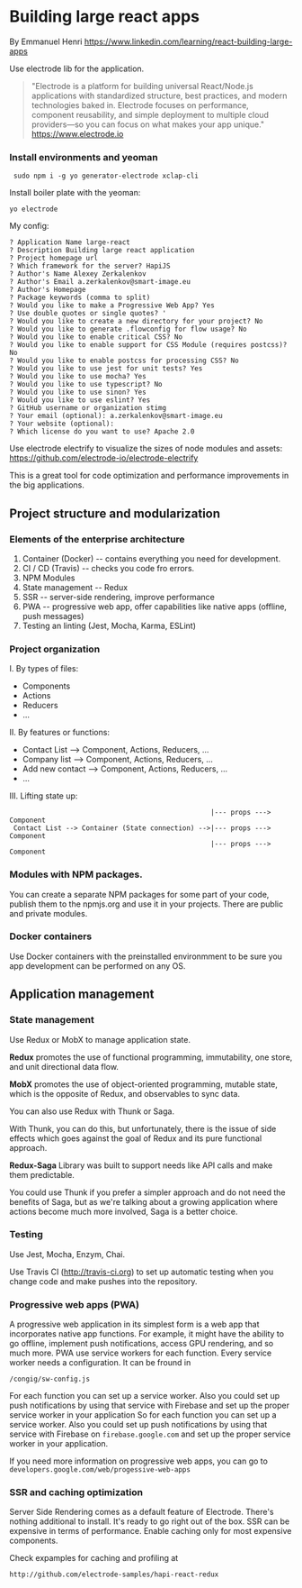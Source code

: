 # Building large react apps

By Emmanuel Henri
https://www.linkedin.com/learning/react-building-large-apps

Use electrode lib for the application.
> "Electrode is a platform for building universal React/Node.js applications with standardized structure, best practices, and modern technologies baked in. Electrode focuses on performance, component reusability, and simple deployment to multiple cloud providers—so you can focus on what makes your app unique."
https://www.electrode.io

### Install environments and yeoman
     sudo npm i -g yo generator-electrode xclap-cli

Install boiler plate with the yeoman:

    yo electrode

My config: 
```
? Application Name large-react
? Description Building large react application
? Project homepage url 
? Which framework for the server? HapiJS
? Author's Name Alexey Zerkalenkov
? Author's Email a.zerkalenkov@smart-image.eu
? Author's Homepage 
? Package keywords (comma to split) 
? Would you like to make a Progressive Web App? Yes
? Use double quotes or single quotes? '
? Would you like to create a new directory for your project? No
? Would you like to generate .flowconfig for flow usage? No
? Would you like to enable critical CSS? No
? Would you like to enable support for CSS Module (requires postcss)? No
? Would you like to enable postcss for processing CSS? No
? Would you like to use jest for unit tests? Yes
? Would you like to use mocha? Yes
? Would you like to use typescript? No
? Would you like to use sinon? Yes
? Would you like to use eslint? Yes
? GitHub username or organization stimg
? Your email (optional): a.zerkalenkov@smart-image.eu
? Your website (optional): 
? Which license do you want to use? Apache 2.0
```

Use electrode electrify to visualize the sizes of node modules and assets:
https://github.com/electrode-io/electrode-electrify

This is a great tool for code optimization and performance improvements in the big applications.

## Project structure and modularization

### Elements of the enterprise architecture

1. Container (Docker) -- contains everything you need for development.
2. CI / CD (Travis) -- checks you code fro errors.
3. NPM Modules
4. State management -- Redux
5. SSR -- server-side rendering, improve performance
6. PWA -- progressive web app, offer capabilities like native apps (offline, push messages)
7. Testing an linting (Jest, Mocha, Karma, ESLint)

### Project organization
I. By types of files:
   - Components
   - Actions
   - Reducers
   - ...

II. By features or functions:
   - Contact List --> Component, Actions, Reducers, ...
   - Company list --> Component, Actions, Reducers, ...
   - Add new contact -->  Component, Actions, Reducers, ...
   - ...

III. Lifting state up:
```
                                                  |--- props ---> Component
 Contact List --> Container (State connection) -->|--- props ---> Component
                                                  |--- props ---> Component                                
```

### Modules with NPM packages.

You can create a separate NPM packages for some part of your code, publish them to the npmjs.org and use it in your projects. There are public and private modules.

### Docker containers

Use Docker containers with the preinstalled environmment to be sure you app development can be performed on any OS.

## Application management

### State management
Use Redux or MobX to manage application state.

**Redux** promotes the use of functional programming, immutability, one store, and unit directional data flow.

**MobX** promotes the use of object-oriented programming, mutable state, which is the opposite of Redux, and observables to sync data. 

You can also use Redux with Thunk or Saga.

With Thunk, you can do this, but unfortunately, there is the issue of side effects which goes against the goal of Redux and its pure functional approach.

**Redux-Saga** Library was built to support needs like API calls and make them predictable. 

You could use Thunk if you prefer a simpler approach and do not need the benefits of Saga, but as we're talking about a growing application where actions become much more involved, Saga is a better choice. 

### Testing

Use Jest, Mocha, Enzym, Chai.

Use Travis CI (http://travis-ci.org) to set up automatic testing when you change code and make pushes into the repository.

### Progressive web apps (PWA)

A progressive web application in its simplest form is a web app that incorporates native app functions. For example, it might have the ability to go offline, implement push notifications, access GPU rendering, and so much more. PWA use service workers for each function. Every service worker needs a configuration. It can be fround in 

    /congig/sw-config.js

For each function you can set up a service worker. Also you could set up push notifications by using that service with Firebase and set up the proper service worker in your application So for each function you can set up a service worker. Also you could set up push notifications by using that service with Firebase on `firebase.google.com` and set up the proper service worker in your application. 

If you need more information on progressive web apps, you can go to `developers.google.com/web/progessive-web-apps`

### SSR and caching optimization

Server Side Rendering comes as a default feature of Electrode. There's nothing additional to install. It's ready to go right out of the box. SSR can be expensive in terms of performance. Enable caching only for most expensive components.

Check expamples for caching and profiling at 

    http://github.com/electrode-samples/hapi-react-redux

